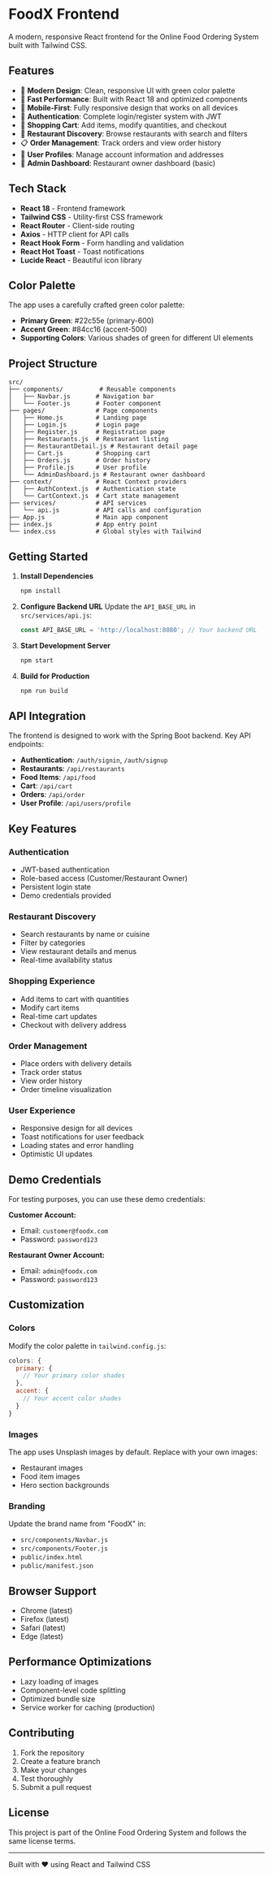 # FoodX Frontend

A modern, responsive React frontend for the Online Food Ordering System built with Tailwind CSS.

## Features

- 🎨 **Modern Design**: Clean, responsive UI with green color palette
- 🚀 **Fast Performance**: Built with React 18 and optimized components
- 📱 **Mobile-First**: Fully responsive design that works on all devices
- 🔐 **Authentication**: Complete login/register system with JWT
- 🛒 **Shopping Cart**: Add items, modify quantities, and checkout
- 📍 **Restaurant Discovery**: Browse restaurants with search and filters
- 📋 **Order Management**: Track orders and view order history
- 👤 **User Profiles**: Manage account information and addresses
- 🏪 **Admin Dashboard**: Restaurant owner dashboard (basic)

## Tech Stack

- **React 18** - Frontend framework
- **Tailwind CSS** - Utility-first CSS framework
- **React Router** - Client-side routing
- **Axios** - HTTP client for API calls
- **React Hook Form** - Form handling and validation
- **React Hot Toast** - Toast notifications
- **Lucide React** - Beautiful icon library

## Color Palette

The app uses a carefully crafted green color palette:

- **Primary Green**: #22c55e (primary-600)
- **Accent Green**: #84cc16 (accent-500)
- **Supporting Colors**: Various shades of green for different UI elements

## Project Structure

```
src/
├── components/          # Reusable components
│   ├── Navbar.js       # Navigation bar
│   └── Footer.js       # Footer component
├── pages/              # Page components
│   ├── Home.js         # Landing page
│   ├── Login.js        # Login page
│   ├── Register.js     # Registration page
│   ├── Restaurants.js  # Restaurant listing
│   ├── RestaurantDetail.js # Restaurant detail page
│   ├── Cart.js         # Shopping cart
│   ├── Orders.js       # Order history
│   ├── Profile.js      # User profile
│   └── AdminDashboard.js # Restaurant owner dashboard
├── context/            # React Context providers
│   ├── AuthContext.js  # Authentication state
│   └── CartContext.js  # Cart state management
├── services/           # API services
│   └── api.js          # API calls and configuration
├── App.js              # Main app component
├── index.js            # App entry point
└── index.css           # Global styles with Tailwind
```

## Getting Started

1. **Install Dependencies**
   ```bash
   npm install
   ```

2. **Configure Backend URL**
   Update the `API_BASE_URL` in `src/services/api.js`:
   ```javascript
   const API_BASE_URL = 'http://localhost:8080'; // Your backend URL
   ```

3. **Start Development Server**
   ```bash
   npm start
   ```

4. **Build for Production**
   ```bash
   npm run build
   ```

## API Integration

The frontend is designed to work with the Spring Boot backend. Key API endpoints:

- **Authentication**: `/auth/signin`, `/auth/signup`
- **Restaurants**: `/api/restaurants`
- **Food Items**: `/api/food`
- **Cart**: `/api/cart`
- **Orders**: `/api/order`
- **User Profile**: `/api/users/profile`

## Key Features

### Authentication
- JWT-based authentication
- Role-based access (Customer/Restaurant Owner)
- Persistent login state
- Demo credentials provided

### Restaurant Discovery
- Search restaurants by name or cuisine
- Filter by categories
- View restaurant details and menus
- Real-time availability status

### Shopping Experience
- Add items to cart with quantities
- Modify cart items
- Real-time cart updates
- Checkout with delivery address

### Order Management
- Place orders with delivery details
- Track order status
- View order history
- Order timeline visualization

### User Experience
- Responsive design for all devices
- Toast notifications for user feedback
- Loading states and error handling
- Optimistic UI updates

## Demo Credentials

For testing purposes, you can use these demo credentials:

**Customer Account:**
- Email: `customer@foodx.com`
- Password: `password123`

**Restaurant Owner Account:**
- Email: `admin@foodx.com`
- Password: `password123`

## Customization

### Colors
Modify the color palette in `tailwind.config.js`:

```javascript
colors: {
  primary: {
    // Your primary color shades
  },
  accent: {
    // Your accent color shades
  }
}
```

### Images
The app uses Unsplash images by default. Replace with your own images:
- Restaurant images
- Food item images
- Hero section backgrounds

### Branding
Update the brand name from "FoodX" in:
- `src/components/Navbar.js`
- `src/components/Footer.js`
- `public/index.html`
- `public/manifest.json`

## Browser Support

- Chrome (latest)
- Firefox (latest)
- Safari (latest)
- Edge (latest)

## Performance Optimizations

- Lazy loading of images
- Component-level code splitting
- Optimized bundle size
- Service worker for caching (production)

## Contributing

1. Fork the repository
2. Create a feature branch
3. Make your changes
4. Test thoroughly
5. Submit a pull request

## License

This project is part of the Online Food Ordering System and follows the same license terms.

---

Built with ❤️ using React and Tailwind CSS
